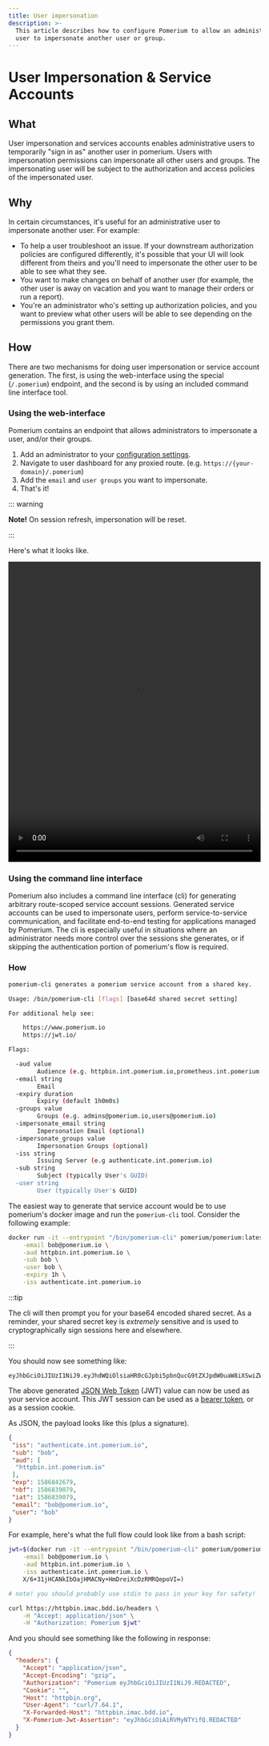 ```yaml
---
title: User impersonation
description: >-
  This article describes how to configure Pomerium to allow an administrative
  user to impersonate another user or group.
---
```


# User Impersonation & Service Accounts

## What

User impersonation and services accounts enables administrative users to temporarily "sign in as" another user in pomerium. Users with impersonation permissions can impersonate all other users and groups. The impersonating user will be subject to the authorization and access policies of the impersonated user.

## Why

In certain circumstances, it's useful for an administrative user to impersonate another user. For example:

- To help a user troubleshoot an issue. If your downstream authorization policies are configured differently, it's possible that your UI will look different from theirs and you'll need to impersonate the other user to be able to see what they see.
- You want to make changes on behalf of another user (for example, the other user is away on vacation and you want to manage their orders or run a report).
- You're an administrator who's setting up authorization policies, and you want to preview what other users will be able to see depending on the permissions you grant them.

## How

There are two mechanisms for doing user impersonation or service account generation. The first, is using the web-interface using the special (`/.pomerium`) endpoint, and the second is by using an included command line interface tool.

### Using the web-interface

Pomerium contains an endpoint that allows administrators to impersonate a user, and/or their groups.

1. Add an administrator to your [configuration settings].
2. Navigate to user dashboard for any proxied route. (e.g. `https://{your-domain}/.pomerium`)
3. Add the `email` and `user groups` you want to impersonate.
4. That's it!

::: warning

**Note!** On session refresh, impersonation will be reset.

:::

Here's what it looks like.

<video width="100%" height="600" controls=""><source src="./img/pomerium-user-impersonation.mp4" type="video/mp4">
Your browser does not support the video tag.
</video>

### Using the command line interface

Pomerium also includes a command line interface (cli) for generating arbitrary route-scoped service account sessions. Generated service accounts can be used to impersonate users, perform service-to-service communication, and facilitate end-to-end testing for applications managed by Pomerium. The cli is especially useful in situations where an administrator needs more control over the sessions she generates, or if skipping the authentication portion of pomerium's flow is required.

### How

```bash
pomerium-cli generates a pomerium service account from a shared key.

Usage: /bin/pomerium-cli [flags] [base64d shared secret setting]

For additional help see:

    https://www.pomerium.io
    https://jwt.io/

Flags:

  -aud value
        Audience (e.g. httpbin.int.pomerium.io,prometheus.int.pomerium.io)
  -email string
        Email
  -expiry duration
        Expiry (default 1h0m0s)
  -groups value
        Groups (e.g. admins@pomerium.io,users@pomerium.io)
  -impersonate_email string
        Impersonation Email (optional)
  -impersonate_groups value
        Impersonation Groups (optional)
  -iss string
        Issuing Server (e.g authenticate.int.pomerium.io)
  -sub string
        Subject (typically User's GUID)
  -user string
        User (typically User's GUID)
```

The easiest way to generate that service account would be to use pomerium's docker image and run the `pomerium-cli` tool. Consider the following example:

```bash
docker run -it --entrypoint "/bin/pomerium-cli" pomerium/pomerium:latest \
    -email bob@pomerium.io \
    -aud httpbin.int.pomerium.io \
    -sub bob \
    -user bob \
    -expiry 1h \
    -iss authenticate.int.pomerium.io
```

:::tip

The cli will then prompt you for your base64 encoded shared secret. As a reminder, your shared secret key is _extremely_ sensitive and is used to cryptographically sign sessions here and elsewhere.

:::

You should now see something like:

```jwt
eyJhbGciOiJIUzI1NiJ9.eyJhdWQiOlsiaHR0cGJpbi5pbnQucG9tZXJpdW0uaW8iXSwiZW1haWwiOiJib2JAcG9tZXJpdW0uaW8iLCJleHAiOjE1ODY4NDI2NzksImlhdCI6MTU4NjgzOTA3OSwiaXNzIjoiYXV0aGVudGljYXRlLmludC5wb21lcml1bS5pbyIsIm5iZiI6MTU4NjgzOTA3OSwic3ViIjoiYm9iIiwidXNlciI6ImJvYiJ9.Z4LjZoap24YkWpX8QAhZzexSVKF4982Oma4GTHbdk4k
```

The above generated [JSON Web Token](https://jwt.io/) (JWT) value can now be used as your service account. This JWT session can be used as a [bearer token](https://developer.mozilla.org/en-US/docs/Web/HTTP/Headers/Authorization), or as a session cookie.

As JSON, the payload looks like this (plus a signature).

```json
{
 "iss": "authenticate.int.pomerium.io",
 "sub": "bob",
 "aud": [
  "httpbin.int.pomerium.io"
 ],
 "exp": 1586842679,
 "nbf": 1586839079,
 "iat": 1586839079,
 "email": "bob@pomerium.io",
 "user": "bob"
}
```

For example, here's what the full flow could look like from a bash script:

```bash
jwt=$(docker run -it --entrypoint "/bin/pomerium-cli" pomerium/pomerium:latest \
    -email bob@pomerium.io \
    -aud httpbin.int.pomerium.io \
    -iss authenticate.int.pomerium.io \
    X/6+31jHCANkIbOajHMACNy+HmDreiXcDzRMRQepoVI=)

# note! you should probably use stdin to pass in your key for safety!

curl https://httpbin.imac.bdd.io/headers \
    -H "Accept: application/json" \
    -H "Authorization: Pomerium $jwt"
```

And you should see something like the following in response:

```json
{
  "headers": {
    "Accept": "application/json",
    "Accept-Encoding": "gzip",
    "Authorization": "Pomerium eyJhbGciOiJIUzI1NiJ9.REDACTED",
    "Cookie": "",
    "Host": "httpbin.org",
    "User-Agent": "curl/7.64.1",
    "X-Forwarded-Host": "httpbin.imac.bdd.io",
    "X-Pomerium-Jwt-Assertion": "eyJhbGciOiAiRVMyNTYifQ.REDACTED"
  }
}
```

[configuration settings]: ../../configuration/readme.md#administrators
